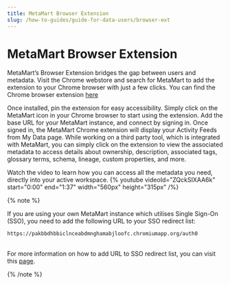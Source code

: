 ```yaml
---
title: MetaMart Browser Extension
slug: /how-to-guides/guide-for-data-users/browser-ext
---
```


# MetaMart Browser Extension

MetaMart’s Browser Extension bridges the gap between users and metadata. Visit the Chrome webstore and search for MetaMart to add the extension to your Chrome browser with just a few clicks. You can find the Chrome browser extension [here](https://chromewebstore.google.com/detail/metamart/pakbbdhbbiclnceabdmnghamabjloofc?hl=en&authuser=0&pli=1)

Once installed, pin the extension for easy accessibility. Simply click on the MetaMart icon in your Chrome browser to start using the extension. Add the base URL for your MetaMart instance, and connect by signing in. Once signed in, the MetaMart Chrome extension will display your Activity Feeds from My Data page. While working on a third party tool, which is integrated with MetaMart, you can simply click on the extension to view the associated metadata to access details about ownership, description, associated tags, glossary terms, schema, lineage, custom properties, and more.

Watch the video to learn how you can access all the metadata you need, directly into your active workspace.
{% youtube videoId="ZQckSIXAA6k" start="0:00" end="1:37" width="560px" height="315px" /%}

{% note %}

If you are using your own MetaMart instance which utilises Single Sign-On (SSO), you need to add the following URL to your SSO redirect list:

`https://pakbbdhbbiclnceabdmnghamabjloofc.chromiumapp.org/auth0`

\
For more information on how to add URL to SSO redirect list, you can visit this [page](/deployment/security).

{% /note %}

